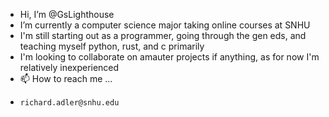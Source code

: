 - Hi, I’m @GsLighthouse
- I’m currently a computer science major taking online courses at SNHU
- I'm still starting out as a programmer, going through the gen eds, and teaching myself python, rust, and c primarily
- I'm looking to collaborate on amauter projects if anything, as for now I'm relatively inexperienced
- 📫 How to reach me ...
-     richard.adler@snhu.edu
